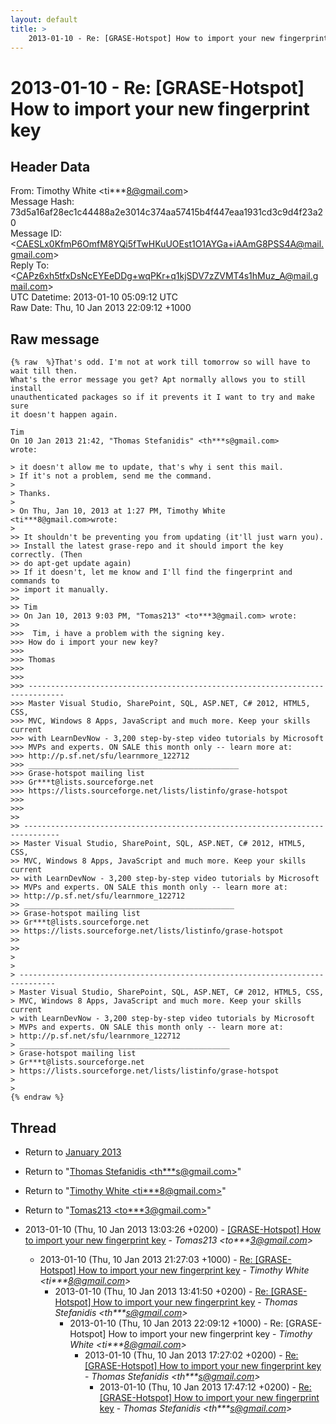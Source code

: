 ```yaml
---
layout: default
title: >
    2013-01-10 - Re: [GRASE-Hotspot] How to import your new fingerprint key
---
```


# 2013-01-10 - Re: [GRASE-Hotspot] How to import your new fingerprint key

## Header Data

From: Timothy White \<ti***8@gmail.com\><br>
Message Hash: 73d5a16af28ec1c44488a2e3014c374aa57415b4f447eaa1931cd3c9d4f23a20<br>
Message ID: \<CAESLx0KfmP6OmfM8YQi5fTwHKuUOEst1O1AYGa+iAAmG8PSS4A@mail.gmail.com\><br>
Reply To: \<CAPz6xh5tfxDsNcEYEeDDg+wqPKr+q1kjSDV7zZVMT4s1hMuz_A@mail.gmail.com\><br>
UTC Datetime: 2013-01-10 05:09:12 UTC<br>
Raw Date: Thu, 10 Jan 2013 22:09:12 +1000<br>

## Raw message

```
{% raw  %}That's odd. I'm not at work till tomorrow so will have to wait till then.
What's the error message you get? Apt normally allows you to still install
unauthenticated packages so if it prevents it I want to try and make sure
it doesn't happen again.

Tim
On 10 Jan 2013 21:42, "Thomas Stefanidis" <th***s@gmail.com>
wrote:

> it doesn't allow me to update, that's why i sent this mail.
> If it's not a problem, send me the command.
>
> Thanks.
>
> On Thu, Jan 10, 2013 at 1:27 PM, Timothy White <ti***8@gmail.com>wrote:
>
>> It shouldn't be preventing you from updating (it'll just warn you).
>> Install the latest grase-repo and it should import the key correctly. (Then
>> do apt-get update again)
>> If it doesn't, let me know and I'll find the fingerprint and commands to
>> import it manually.
>>
>> Tim
>> On Jan 10, 2013 9:03 PM, "Tomas213" <to***3@gmail.com> wrote:
>>
>>>  Tim, i have a problem with the signing key.
>>> How do i import your new key?
>>>
>>> Thomas
>>>
>>>
>>> ------------------------------------------------------------------------------
>>> Master Visual Studio, SharePoint, SQL, ASP.NET, C# 2012, HTML5, CSS,
>>> MVC, Windows 8 Apps, JavaScript and much more. Keep your skills current
>>> with LearnDevNow - 3,200 step-by-step video tutorials by Microsoft
>>> MVPs and experts. ON SALE this month only -- learn more at:
>>> http://p.sf.net/sfu/learnmore_122712
>>> _______________________________________________
>>> Grase-hotspot mailing list
>>> Gr***t@lists.sourceforge.net
>>> https://lists.sourceforge.net/lists/listinfo/grase-hotspot
>>>
>>>
>>
>> ------------------------------------------------------------------------------
>> Master Visual Studio, SharePoint, SQL, ASP.NET, C# 2012, HTML5, CSS,
>> MVC, Windows 8 Apps, JavaScript and much more. Keep your skills current
>> with LearnDevNow - 3,200 step-by-step video tutorials by Microsoft
>> MVPs and experts. ON SALE this month only -- learn more at:
>> http://p.sf.net/sfu/learnmore_122712
>> _______________________________________________
>> Grase-hotspot mailing list
>> Gr***t@lists.sourceforge.net
>> https://lists.sourceforge.net/lists/listinfo/grase-hotspot
>>
>>
>
>
> ------------------------------------------------------------------------------
> Master Visual Studio, SharePoint, SQL, ASP.NET, C# 2012, HTML5, CSS,
> MVC, Windows 8 Apps, JavaScript and much more. Keep your skills current
> with LearnDevNow - 3,200 step-by-step video tutorials by Microsoft
> MVPs and experts. ON SALE this month only -- learn more at:
> http://p.sf.net/sfu/learnmore_122712
> _______________________________________________
> Grase-hotspot mailing list
> Gr***t@lists.sourceforge.net
> https://lists.sourceforge.net/lists/listinfo/grase-hotspot
>
>
{% endraw %}
```

## Thread

+ Return to [January 2013](/archive/2013/01)

+ Return to "[Thomas Stefanidis <th***s<span>@</span>gmail.com>](/authors/th___s_at_gmail_com)"
+ Return to "[Timothy White <ti***8<span>@</span>gmail.com>](/authors/ti___8_at_gmail_com)"
+ Return to "[Tomas213 <to***3<span>@</span>gmail.com>](/authors/to___3_at_gmail_com)"

+ 2013-01-10 (Thu, 10 Jan 2013 13:03:26 +0200) - [[GRASE-Hotspot] How to import your new fingerprint key](/archive/2013/01/6a5e424edc54e1f11661426895f44a7544392512550fcf7ef8990ce8830ea34e) - _Tomas213 \<to***3@gmail.com\>_
  + 2013-01-10 (Thu, 10 Jan 2013 21:27:03 +1000) - [Re: [GRASE-Hotspot] How to import your new fingerprint key](/archive/2013/01/2d96164d22330323574c046cbad444c82464fa8c1c11fdef79c26d185c208b1e) - _Timothy White \<ti***8@gmail.com\>_
    + 2013-01-10 (Thu, 10 Jan 2013 13:41:50 +0200) - [Re: [GRASE-Hotspot] How to import your new fingerprint key](/archive/2013/01/7d6ede9f39d3df923bbce3a664dcf52a588773836fab5cf94337e2b1f7b0ce13) - _Thomas Stefanidis \<th***s@gmail.com\>_
      + 2013-01-10 (Thu, 10 Jan 2013 22:09:12 +1000) - Re: [GRASE-Hotspot] How to import your new fingerprint key - _Timothy White \<ti***8@gmail.com\>_
        + 2013-01-10 (Thu, 10 Jan 2013 17:27:02 +0200) - [Re: [GRASE-Hotspot] How to import your new fingerprint key](/archive/2013/01/107d539cfb2d45c49d6c70a68a076735a6c1a0e4a05df081533b998aa684d963) - _Thomas Stefanidis \<th***s@gmail.com\>_
          + 2013-01-10 (Thu, 10 Jan 2013 17:47:12 +0200) - [Re: [GRASE-Hotspot] How to import your new fingerprint key](/archive/2013/01/82bcdde67de730786b5d1ac6a15061d113bd558b9fd533553bd3b3bfa9723d4c) - _Thomas Stefanidis \<th***s@gmail.com\>_


